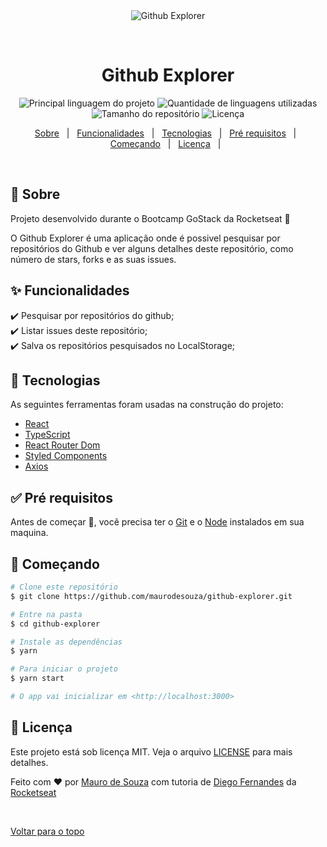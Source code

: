 <div align="center" id="top">
  <img src="./.github/app.gif" alt="Github Explorer" />

  &#xa0;

  <!-- <a href="https://githubexplorer.netlify.com">Demo</a> -->
</div>

<h1 align="center">Github Explorer</h1>

<p align="center">
  <img alt="Principal linguagem do projeto" src="https://img.shields.io/github/languages/top/maurodesouza/github-explorer?color=3a3a3a">

  <img alt="Quantidade de linguagens utilizadas" src="https://img.shields.io/github/languages/count/maurodesouza/github-explorer?color=3a3a3a">

  <img alt="Tamanho do repositório" src="https://img.shields.io/github/repo-size/maurodesouza/github-explorer?color=3a3a3a">

  <img alt="Licença" src="https://img.shields.io/github/license/maurodesouza/github-explorer?color=3a3a3a">
</p>

<p align="center">
  <a href="#dart-sobre">Sobre</a> &#xa0; | &#xa0;
  <a href="#sparkles-funcionalidades">Funcionalidades</a> &#xa0; | &#xa0;
  <a href="#rocket-tecnologias">Tecnologias</a> &#xa0; | &#xa0;
  <a href="#white_check_mark-pré-requesitos">Pré requisitos</a> &#xa0; | &#xa0;
  <a href="#checkered_flag-começando">Começando</a> &#xa0; | &#xa0;
  <a href="#memo-licença">Licença</a> &#xa0; | &#xa0;
</p>

<br>

## :dart: Sobre ##

Projeto desenvolvido durante o Bootcamp GoStack da Rocketseat :rocket:

O Github Explorer é uma aplicação onde é possivel pesquisar por repositórios do Github e ver alguns detalhes
deste repositório, como número de stars, forks e as suas issues.

## :sparkles: Funcionalidades ##

:heavy_check_mark: Pesquisar por repositórios do github;\
:heavy_check_mark: Listar issues deste repositório;\
:heavy_check_mark: Salva os repositórios pesquisados no LocalStorage;

## :rocket: Tecnologias ##

As seguintes ferramentas foram usadas na construção do projeto:

- [React](https://pt-br.reactjs.org/)
- [TypeScript](https://www.typescriptlang.org/)
- [React Router Dom](https://reactrouter.com/web/guides/quick-start)
- [Styled Components](https://styled-components.com)
- [Axios](https://www.npmjs.com/package/axios)

## :white_check_mark: Pré requisitos ##

Antes de começar :checkered_flag:, você precisa ter o [Git](https://git-scm.com) e o [Node](https://nodejs.org/en/) instalados em sua maquina.

## :checkered_flag: Começando ##

```bash
# Clone este repositório
$ git clone https://github.com/maurodesouza/github-explorer.git

# Entre na pasta
$ cd github-explorer

# Instale as dependências
$ yarn

# Para iniciar o projeto
$ yarn start

# O app vai inicializar em <http://localhost:3000>
```

## :memo: Licença ##

Este projeto está sob licença MIT. Veja o arquivo [LICENSE](LICENSE.md) para mais detalhes.


Feito com :heart: por <a href="https://github.com/maurodesouza" target="_blank">Mauro de Souza</a> com tutoria de <a href="https://github.com/diego3g" target="_blank">Diego Fernandes</a> da <a href="https://rocketseat.com.br">Rocketseat</a>

&#xa0;

<a href="#top">Voltar para o topo</a>

